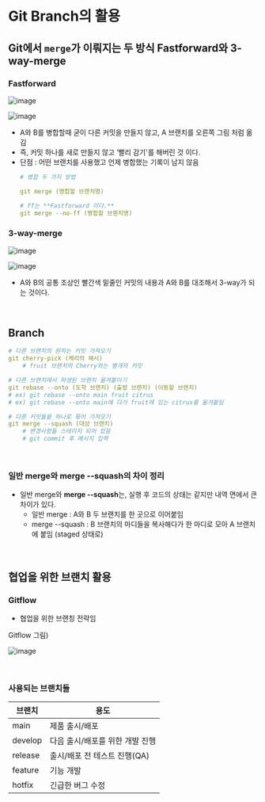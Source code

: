 # Git Branch의 활용

## Git에서 `merge`가 이뤄지는 두 방식 **Fastforward**와 **3-way-merge**

### **Fastforward**

![image](https://github.com/YuHyeonWook/TIL/assets/110236953/9c472cff-a5d9-44f6-8f67-0ce773962665)

![image](https://github.com/YuHyeonWook/TIL/assets/110236953/13c97ca5-28e7-4555-889c-29cbac6be931)


- A와 B를 병합할때 굳이 다른 커밋을 만들지 않고, A 브랜치를 오른쪽 그림 처럼 옮김
- 즉, 커밋 하나를 새로 만들지 않고 ‘빨리 감기'를 해버린 것 이다.
- 단점 : 어떤 브랜치를 사용했고 언제 병합했는 기록이 남지 않음
  ```yaml
  # 병합 두 가지 방법

  git merge (병합할 브랜치명)

  # ff는 **Fastforward 이다.**
  git merge --no-ff (병합할 브랜치명)
  ```

### **3-way-merge**

![image](https://github.com/YuHyeonWook/TIL/assets/110236953/a8eeb33f-490f-471d-b2ef-75f6a4a77752)

![image](https://github.com/YuHyeonWook/TIL/assets/110236953/e3833394-3b65-4284-ba8d-2fdafeb87790)


- A와 B의 공통 조상인 빨간색 밑줄인 커밋의 내용과 A와 B를 대조해서 3-way가 되는 것이다.

<br/>

## Branch

```yaml
# 다른 브랜치의 원하는 커밋 가져오기
git cherry-pick (체리의 해시)
	# fruit 브랜치의 Cherry와는 별개의 커밋

# 다른 브랜치에서 파생된 브랜치 옮겨붙이기
git rebase --onto (도착 브랜치) (출발 브랜치) (이동할 브랜치)
# ex) git rebase --onto main fruit citrus
# ex) git rebase --onto main에 다가 fruit에 있는 citrus를 옮겨붙임

# 다른 커밋들을 하나로 묶어 가져오기
git merge --squash (대상 브랜치)
	# 변경사항들 스테이지 되어 있음
	# git commit 후 메시지 입력

```

<br/>


### **일반 merge와** merge --squash**의 차이 정리**

- 일반 merge와 **merge --squash**는, 실행 후 코드의 상태는 같지만 내역 면에서 큰 차이가 있다.
  - 일반 merge : A와 B 두 브랜치를 한 곳으로 이어붙임
  - merge --squash : B 브랜치의 마디들을 복사해다가 한 마디로 모아 A 브랜치에 붙임 (staged 상태로)



<br/>

## 협업을 위한 브랜치 활용

### **Gitflow**

- 협업을 위한 브랜칭 전략임

Gitflow 그림)

![image](https://github.com/YuHyeonWook/TIL/assets/110236953/4ba3203a-666c-44ec-a738-74ac942dc89c)

<br/>

### **사용되는 브랜치들**

| 브랜치  | 용도                            |
| ------- | ------------------------------- |
| main    | 제품 출시/배포                  |
| develop | 다음 출시/배포를 위한 개발 진행 |
| release | 출시/배포 전 테스트 진행(QA)    |
| feature | 기능 개발                       |
| hotfix  | 긴급한 버그 수정                |
